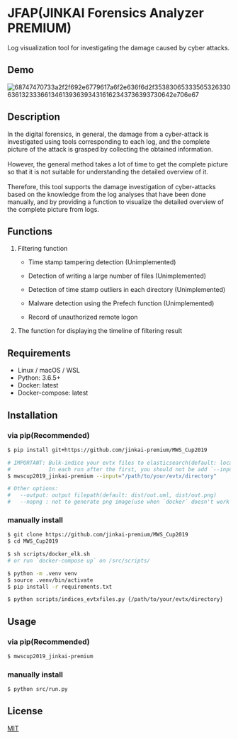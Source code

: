 # JFAP(JINKAI Forensics Analyzer PREMIUM)
Log visualization tool for investigating the damage caused by cyber attacks.


## Demo
![68747470733a2f2f692e6779617a6f2e636f6d2f35383065333565326330636132333661346139363934316162343736393730642e706e67](https://user-images.githubusercontent.com/55793713/65867901-32f34b80-e3b2-11e9-8106-d8efc163cecf.png)


## Description
In the digital forensics, in general, the damage from a cyber-attack is investigated using tools corresponding to each log, and the complete picture of the attack is grasped by collecting the obtained information.\
\
However, the general method takes a lot of time to get the complete picture so that it is not suitable for understanding the detailed overview of it.\
\
Therefore, this tool supports the damage investigation of cyber-attacks based on the knowledge from the log analyses that have been done manually, and by providing a function to visualize the detailed overview of the complete picture from logs.


## Functions
1. Filtering function
    - Time stamp tampering detection (Unimplemented)
    
    - Detection of writing a large number of files (Unimplemented)
  
    - Detection of time stamp outliers in each directory (Unimplemented)

    - Malware detection using the Prefech function (Unimplemented)

    - Record of unauthorized remote logon

2. The function for displaying the timeline of filtering result


## Requirements
- Linux / macOS / WSL
- Python: 3.6.5+
- Docker: latest
- Docker-compose: latest 


## Installation
### via pip(Recommended)
```bash
$ pip install git+https://github.com/jinkai-premium/MWS_Cup2019

# IMPORTANT: Bulk-indice your evtx files to elasticsearch(default: localhost:9200).
#            In each run after the first, you should not be add `--input` option(it does not indices from evtx files).
$ mwscup2019_jinkai-premium --input="/path/to/your/evtx/directory"

# Other options:
#   --output: output filepath(default: dist/out.uml, dist/out.png)
#   --nopng : not to generate png image(use when `docker` doesn't work environment.)
```

### manually install
```bash
$ git clone https://github.com/jinkai-premium/MWS_Cup2019
$ cd MWS_Cup2019

$ sh scripts/docker_elk.sh
# or run `docker-compose up` on /src/scripts/

$ python -m .venv venv
$ source .venv/bin/activate
$ pip install -r requirements.txt

$ python scripts/indices_evtxfiles.py {/path/to/your/evtx/directory}
```


## Usage
### via pip(Recommended)
```bash
$ mwscup2019_jinkai-premium
```

### manually install
```bash
$ python src/run.py
```


## License
[MIT](https://github.com/jinkai-premium/MWS_Cup2019/blob/master/LICENSE)
